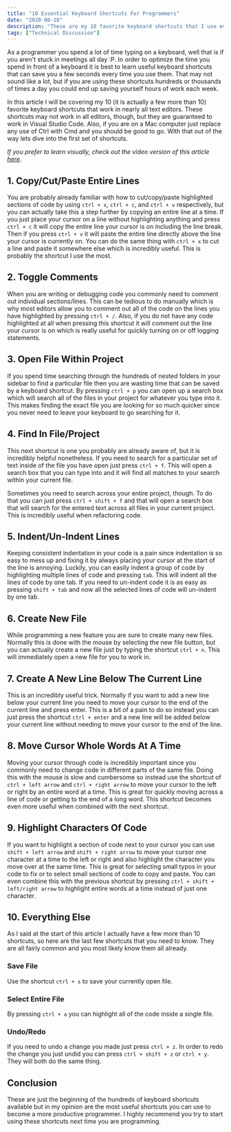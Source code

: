 ```yaml
---
title: "10 Essential Keyboard Shortcuts For Programmers"
date: "2020-08-10"
description: "These are my 10 favorite keyboard shortcuts that I use everyday as a programmer."
tags: ["Technical Discussion"]
---
```


As a programmer you spend a lot of time typing on a keyboard, well that is if you aren't stuck in meetings all day :P. In order to optimize the time you spend in front of a keyboard it is best to learn useful keyboard shortcuts that can save you a few seconds every time you use them. That may not sound like a lot, but if you are using these shortcuts hundreds or thousands of times a day you could end up saving yourself hours of work each week.

In this article I will be covering my 10 (it is actually a few more than 10) favorite keyboard shortcuts that work in nearly all text editors. These shortcuts may not work in all editors, though, but they are guaranteed to work in Visual Studio Code. Also, if you are on a Mac computer just replace any use of Ctrl with Cmd and you should be good to go. With that out of the way lets dive into the first set of shortcuts.

_If you prefer to learn visually, check out the video version of this article [here](https://youtu.be/GmdN0kQ2rIs)._

## 1. Copy/Cut/Paste Entire Lines

You are probably already familiar with how to cut/copy/paste highlighted sections of code by using `ctrl + x`, `ctrl + c`, and `ctrl + v` respectively, but you can actually take this a step further by copying an entire line at a time. If you just place your cursor on a line without highlighting anything and press `ctrl + c` it will copy the entire line your cursor is on including the line break. Then if you press `ctrl + v` it will paste the entire line directly above the line your cursor is currently on. You can do the same thing with `ctrl + x` to cut a line and paste it somewhere else which is incredibly useful. This is probably the shortcut I use the most.

## 2. Toggle Comments

When you are writing or debugging code you commonly need to comment out individual sections/lines. This can be tedious to do manually which is why most editors allow you to comment out all of the code on the lines you have highlighted by pressing `ctrl + /`. Also, if you do not have any code highlighted at all when pressing this shortcut it will comment out the line your cursor is on which is really useful for quickly turning on or off logging statements.

## 3. Open File Within Project

If you spend time searching through the hundreds of nested folders in your sidebar to find a particular file then you are wasting time that can be saved by a keyboard shortcut. By pressing `ctrl + p` you can open up a search box which will search all of the files in your project for whatever you type into it. This makes finding the exact file you are looking for so much quicker since you never need to leave your keyboard to go searching for it.

## 4. Find In File/Project

This next shortcut is one you probably are already aware of, but it is incredibly helpful nonetheless. If you need to search for a particular set of text inside of the file you have open just press `ctrl + f`. This will open a search box that you can type into and it will find all matches to your search within your current file.

Sometimes you need to search across your entire project, though. To do that you can just press `ctrl + shift + f` and that will open a search box that will search for the entered text across all files in your current project. This is incredibly useful when refactoring code.

## 5. Indent/Un-Indent Lines

Keeping consistent indentation in your code is a pain since indentation is so easy to mess up and fixing it by always placing your cursor at the start of the line is annoying. Luckily, you can easily indent a group of code by highlighting multiple lines of code and pressing `tab`. This will indent all the lines of code by one tab. If you need to un-indent code it is as easy as pressing `shift + tab` and now all the selected lines of code will un-indent by one tab.

## 6. Create New File

While programming a new feature you are sure to create many new files. Normally this is done with the mouse by selecting the new file button, but you can actually create a new file just by typing the shortcut `ctrl + n`. This will immediately open a new file for you to work in.

## 7. Create A New Line Below The Current Line

This is an incredibly useful trick. Normally if you want to add a new line below your current line you need to move your cursor to the end of the current line and press enter. This is a bit of a pain to do so instead you can just press the shortcut `ctrl + enter` and a new line will be added below your current line without needing to move your cursor to the end of the line.

## 8. Move Cursor Whole Words At A Time

Moving your cursor through code is incredibly important since you commonly need to change code in different parts of the same file. Doing this with the mouse is slow and cumbersome so instead use the shortcut of `ctrl + left arrow` and `ctrl + right arrow` to move your cursor to the left or right by an entire word at a time. This is great for quickly moving across a line of code or getting to the end of a long word. This shortcut becomes even more useful when combined with the next shortcut.

## 9. Highlight Characters Of Code

If you want to highlight a section of code next to your cursor you can use `shift + left arrow` and `shift + right arrow` to move your cursor one character at a time to the left or right and also highlight the character you move over at the same time. This is great for selecting small typos in your code to fix or to select small sections of code to copy and paste. You can even combine this with the previous shortcut by pressing `ctrl + shift + left/right arrow` to highlight entire words at a time instead of just one character.

## 10. Everything Else

As I said at the start of this article I actually have a few more than 10 shortcuts, so here are the last few shortcuts that you need to know. They are all fairly common and you most likely know them all already.

### Save File

Use the shortcut `ctrl + s` to save your currently open file.

### Select Entire File

By pressing `ctrl + a` you can highlight all of the code inside a single file.

### Undo/Redo

If you need to undo a change you made just press `ctrl + z`. In order to redo the change you just undid you can press `ctrl + shift + z` or `ctrl + y`. They will both do the same thing.

## Conclusion

These are just the beginning of the hundreds of keyboard shortcuts available but in my opinion are the most useful shortcuts you can use to become a more productive programmer. I highly recommend you try to start using these shortcuts next time you are programming.

